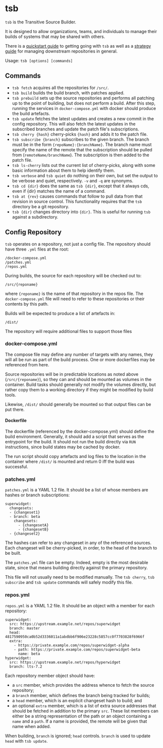 tsb
===

`tsb` is the Transitive Source Builder.

It is designed to allow organizations, teams, and individuals to manage
their builds of systems that may be shared with others.

There is a [quickstart guide](docs/init.md) to getting going with `tsb` as well
as a [strategy guide](docs/theory.md) for managing downstream repositories in
general.

Usage: `tsb [options] [commands]`

Commands
--------
  - `tsb fetch` acquires all the repositories for `/src/`.
  - `tsb build` builds the build branch, with patches applied.
  - `tsb prebuild` sets up the source repositories and performs all patching up
    to the point of building, but does not perform a build. After this step,
    running the services in `docker-compose.yml` with docker should produce the
    build artefacts.
  - `tsb update` fetches the latest updates and creates a new commit in
    the config repository. This will also fetch the latest updates in the 
    subscribed branches and update the patch file's subscriptions.
  - `tsb cherry {hash}` cherry-picks `{hash}` and adds it to the patch
    file.
  - `tsb subscribe {branch}` subscribes to the given branch. The branch must
    be in the form `{repoName}:{branchName}`. The branch name must specify
    the name of the remote that the subscription should be pulled from (`remoteName/branchName`). 
    The subscription is then added to the patch file.
  - `tsb ls-cherry` lists out the current list of cherry-picks, along
    with some basic information about them to help identify them.
  - `tsb verbose` and `tsb quiet` do nothing on their own, but set the
    output to be verbose and quiet, respectively. `-v` and `-q` are
    synonyms.
  - `tsb cd {dir}` does the same as `tsb {dir}`, except that it always
    cds, even if {dir} matches the name of a command.
  - `tsb at {rev}` causes commands that follow to pull data from that
    revision in source control. This functionality requires that the
    `tsb` directory be a git repository.
  - `tsb {dir}` changes directory into `{dir}`. This is useful for
    running `tsb` against a subdirectory.

Config Repository
-----------------

`tsb` operates on a repository, not just a config file. The repository
should have three `.yml` files at the root:

    /docker-compose.yml
    /patches.yml
    /repos.yml

During builds, the source for each repository will be checked out to:

    /src/{reponame}

where `{reponame}` is the name of that repository in the repos file. The
`docker-compose.yml` file will need to refer to these repositories or
their contents by this path.

Builds will be expected to produce a list of artefacts in:

    /dist/

The repository will require additional files to support those files

### docker-compose.yml

The compose file may define any number of targets with any names, they
will all be run as part of the build process. One or more dockerfiles
may be referenced from here.

Source repositories will be in predictable locations as noted above
(`/src/{reponame}`), so they can and should be mounted as volumes in the
container. Build tasks should generally not modify the volumes directly,
but rather copy them to a working directory if they might be modified
by build tools.

Likewise, `/dist/` should generally be mounted so that output files can
be put there.

#### Dockerfile

The dockerfile (referenced by the docker-compose.yml) should define the
build environment. Generally, it should add a script that serves as the
entrypoint for the build. It should not run the build directly via `RUN`
instructions, since build states may be cached by docker.

The run script should copy artefacts and log files to the location in
the container where `/dist/` is mounted and return 0 iff the build was
successful.

### patches.yml

`patches.yml` is a YAML 1.2 file. It should be a list of whose members are hashes
or branch subscriptions:

    superwidget:
      changesets:
      - {changeset1}
      - branch: beta
        changesets:
          - {changesetA}
          - {changesetB}
      - {changeset2}

The hashes can refer to any changeset in any of the referenced sources.
Each changeset will be cherry-picked, in order, to the head of the branch
to be built.

The `patches.yml` file can be empty. Indeed, empty is the most desirable
state, since that means building directly against the primary
repository.

This file will not usually need to be modified manually. The `tsb cherry`,
`tsb subscribe` and `tsb update` commands will safely modify this file.

### repos.yml

`repos.yml` is a YAML 1.2 file. It should be an object with a member for
each repository:

    superwidget:
      src: https://upstream.example.net/repos/superwidget
      branch: master
      head: 4817590950ca0b52d3336011a1abdbb6f906e23228c5857cc0f7703828f6966f
      extra:
        - https://private.example.com/repos/superwidget-alpha
        - path: https://private.example.com/repos/superwidget-beta
          name: beta
    hyperwidget:
      src: https://upstream.example.net/repos/hyperwidget
      branch: lts-7.2

Each repository member object should have:
  - a `src` member, which provides the address whence to fetch the
    source repository;
  - a `branch` member, which defines the branch being tracked for
    builds;
  - a `head` member, which is an explicit changeset hash to build; and
  - an optional `extra` member, which is a list of extra source
    addresses that should be fetched in addition to the primary `src`.
    These list members can either be a string representation of the path
    or an object containing a `name` and a `path`. If a name is provided,
    the remote will be given that name when added.

When building, `branch` is ignored; `head` controls. `branch` is used to
update `head` with `tsb update`.
